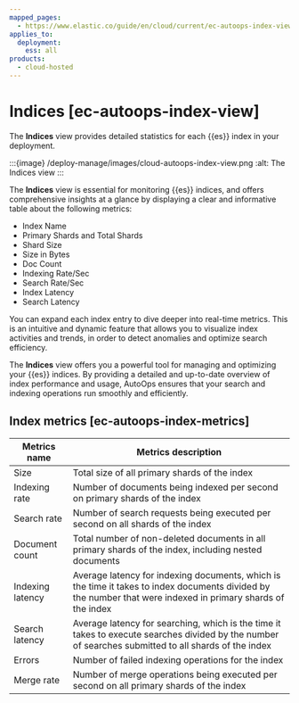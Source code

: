 ```yaml
---
mapped_pages:
  - https://www.elastic.co/guide/en/cloud/current/ec-autoops-index-view.html
applies_to:
  deployment:
    ess: all
products:
  - cloud-hosted
---
```


# Indices [ec-autoops-index-view]

The **Indices** view provides detailed statistics for each {{es}} index in your deployment.

:::{image} /deploy-manage/images/cloud-autoops-index-view.png
:alt: The Indices view
:::

The **Indices** view is essential for monitoring {{es}} indices, and offers comprehensive insights at a glance by displaying a clear and informative table about the following metrics:

* Index Name
* Primary Shards and Total Shards
* Shard Size
* Size in Bytes
* Doc Count
* Indexing Rate/Sec
* Search Rate/Sec
* Index Latency
* Search Latency

You can expand each index entry to dive deeper into real-time metrics. This is an intuitive and dynamic feature that allows you to visualize index activities and trends, in order to detect anomalies and optimize search efficiency.

The **Indices** view offers you a powerful tool for managing and optimizing your {{es}} indices. By providing a detailed and up-to-date overview of index performance and usage, AutoOps ensures that your search and indexing operations run smoothly and efficiently.


## Index metrics [ec-autoops-index-metrics]

| Metrics name | Metrics description |
| --- | --- |
| Size | Total size of all primary shards of the index |
| Indexing rate | Number of documents being indexed per second on primary shards of the index |
| Search rate | Number of search requests being executed per second on all shards of the index |
| Document count | Total number of non-deleted documents in all primary shards of the index, including nested documents |
| Indexing latency | Average latency for indexing documents, which is the time it takes to index documents divided by the number that were indexed in primary shards of the index |
| Search latency | Average latency for searching, which is the time it takes to execute searches divided by the number of searches submitted to all shards of the index |
| Errors | Number of failed indexing operations for the index |
| Merge rate | Number of merge operations being executed per second on all primary shards of the index |


